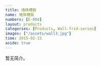 ```yaml
---
title: 墙体槽板
name: 墙体槽板
numbers: [E-004]
layout: products
categories: [Products, Wall-frid-series]
images: ["/assets/wall3.jpg"]
time: 2015-02-15
aside: true
---
```


暂无简介。

